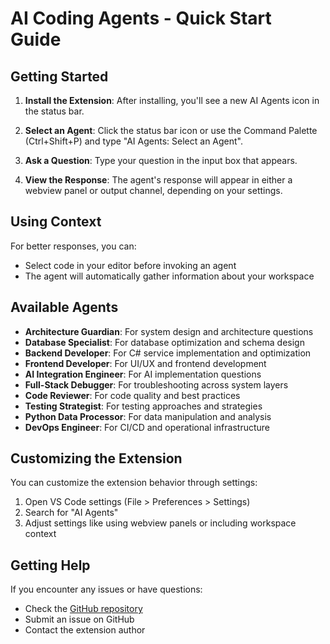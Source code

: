 # AI Coding Agents - Quick Start Guide

## Getting Started

1. **Install the Extension**: After installing, you'll see a new AI Agents icon in the status bar.

2. **Select an Agent**: Click the status bar icon or use the Command Palette (Ctrl+Shift+P) and type "AI Agents: Select an Agent".

3. **Ask a Question**: Type your question in the input box that appears.

4. **View the Response**: The agent's response will appear in either a webview panel or output channel, depending on your settings.

## Using Context

For better responses, you can:

- Select code in your editor before invoking an agent
- The agent will automatically gather information about your workspace

## Available Agents

- **Architecture Guardian**: For system design and architecture questions
- **Database Specialist**: For database optimization and schema design
- **Backend Developer**: For C# service implementation and optimization
- **Frontend Developer**: For UI/UX and frontend development
- **AI Integration Engineer**: For AI implementation questions
- **Full-Stack Debugger**: For troubleshooting across system layers
- **Code Reviewer**: For code quality and best practices
- **Testing Strategist**: For testing approaches and strategies
- **Python Data Processor**: For data manipulation and analysis
- **DevOps Engineer**: For CI/CD and operational infrastructure

## Customizing the Extension

You can customize the extension behavior through settings:

1. Open VS Code settings (File > Preferences > Settings)
2. Search for "AI Agents"
3. Adjust settings like using webview panels or including workspace context

## Getting Help

If you encounter any issues or have questions:

- Check the [GitHub repository](https://github.com/JonOlsenCa/Agents)
- Submit an issue on GitHub
- Contact the extension author
